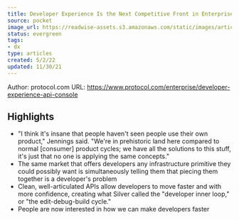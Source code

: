 ```yaml
---
title: Developer Experience Is the Next Competitive Front in Enterprise Tech
source: pocket
image_url: https://readwise-assets.s3.amazonaws.com/static/images/article4.6bc1851654a0.png
status: evergreen
tags: 
- dx 
type: articles
created: 5/2/22
updated: 11/30/21
---
```


Author: protocol.com
URL: https://www.protocol.com/enterprise/developer-experience-api-console

## Highlights
- "I think it's insane that people haven't seen people use their own product," Jennings said. "We're in prehistoric land here compared to normal [consumer] product cycles; we have all the solutions to this stuff, it's just that no one is applying the same concepts."
- The same market that offers developers any infrastructure primitive they could possibly want is simultaneously telling them that piecing them together is a developer's problem
- Clean, well-articulated APIs allow developers to move faster and with more confidence, creating what Silver called the "developer inner loop," or "the edit-debug-build cycle."
- People are now interested in how we can make developers faster
